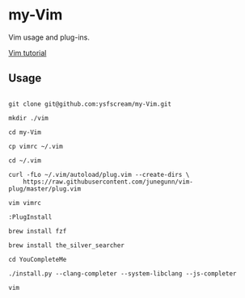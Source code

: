 # my-Vim

Vim usage and plug-ins.

[Vim tutorial](https://github.com/ysfscream/ysfscream.github.io/issues/11)

## Usage

```shell

git clone git@github.com:ysfscream/my-Vim.git

mkdir ./vim

cd my-Vim

cp vimrc ~/.vim

cd ~/.vim

curl -fLo ~/.vim/autoload/plug.vim --create-dirs \
    https://raw.githubusercontent.com/junegunn/vim-plug/master/plug.vim

vim vimrc

:PlugInstall

brew install fzf

brew install the_silver_searcher

cd YouCompleteMe

./install.py --clang-completer --system-libclang --js-completer

vim

```

